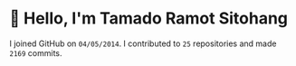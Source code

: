 # :wave: Hello, I'm Tamado Ramot Sitohang

I joined GitHub on `04/05/2014`. I contributed to `25` repositories and made `2169` commits.
